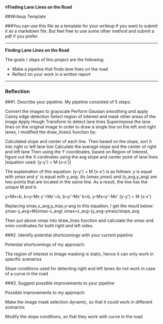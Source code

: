 #**Finding Lane Lines on the Road** 

##Writeup Template

###You can use this file as a template for your writeup if you want to submit it as a markdown file. But feel free to use some other method and submit a pdf if you prefer.

---

**Finding Lane Lines on the Road**

The goals / steps of this project are the following:
* Make a pipeline that finds lane lines on the road
* Reflect on your work in a written report


[//]: # (Image References)

[image1]: ./test_images/solidWhiteCurve.jpg "solidWhiteCurve"

---

### Reflection

###1. Describe your pipeline. 
My pipeline consisted of 5 steps:

Convert the images to grayscale
Perform Gausian smoothing and apply Canny edge detection
Select region of interest and mask other areas of the image
Apply Hough Transform to detect lane lines
Superimpose the lane lines on the original image
In order to draw a single line on the left and right lanes, I modified the draw_lines() function by:

Calculated slope and center of each line. Then based on the slope, sort it into right or left lane line
Calculate the average slope and the center of right and left lane
Then using the Y coordinates, based on Region of Interest, figure out the X cordinates using the avg slope and center point of lane lines [equation used: (y-y') = M (x-x')]

The explaination of this equation: (y-y') = M (x-x') is as follows:
y is equal with ymax and y' is equal with y_avg.
As (xmax,ymax) and (x_avg,y_avg) are two points that are located in the same line. 
As a result, the line has the unique M and b.

y=Mx+b,  b=y-Mx
y'=Mx'+b,	b=y'-Mx'
b=b, y-Mx=y'-Mx'
(y-y') = M (x-x')

Replacing xmax,x_avg,y_max,y-avg to this equation, I get the result below:
ymax-y_avg=M(xmax-x_avg)
xmax=x_avg-(y_avg-ymax)/slope_avg          

Then put above xmax into draw_lines function and calculate the xmax and xmin cordinates for both right and left sides.
 



###2. Identify potential shortcomings with your current pipeline


Potential shortcomings of my approach:

The region of interest in Image masking is static, hence it can only work in specific scenarios

Slope conditions used for detecting right and left lanes do not work in case of a curve in the road


###3. Suggest possible improvements to your pipeline

Possible improvements to my approach:

Make the image mask selection dynamic, so that it could work in different scenarios

Modify the slope conditions, so that they work with curve in the road